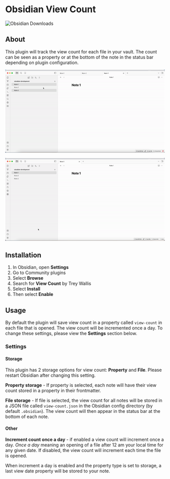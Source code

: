 # Obsidian View Count

![Obsidian Downloads](https://img.shields.io/badge/dynamic/json?logo=obsidian&color=%23483699&label=downloads&query=%24%5B%22view-count%22%5D.downloads&url=https%3A%2F%2Fraw.githubusercontent.com%2Fobsidianmd%2Fobsidian-releases%2Fmaster%2Fcommunity-plugin-stats.json)

## About

This plugin will track the view count for each file in your vault. The count can be seen as a property or at the bottom of the note in the status bar depending on plugin configuration.

![](/readme/property.gif)

![](/readme/file.gif)

## Installation

1. In Obsidian, open **Settings**
2. Go to Community plugins
3. Select **Browse**
4. Search for **View Count** by Trey Wallis
5. Select **Install**
6. Then select **Enable**

## Usage

By default the plugin will save view count in a property called `view-count` in each file that is opened. The view count will be incremented once a day. To change these settings, please view the **Settings** section below.

### Settings

#### Storage

This plugin has 2 storage options for view count: **Property** and **File**. Please restart Obsidian after changing this setting.

**Property storage** - If property is selected, each note will have their view count stored in a property in their frontmatter.

**File storage** - If file is selected, the view count for all notes will be stored in a JSON file called `view-count.json` in the Obsidian config directory (by default `.obsidian`). The view count will then appear in the status bar at the bottom of each note.

#### Other

**Increment count once a day** - if enabled a view count will increment once a day. _Once a day_ meaning an opening of a file after 12 am your local time for any given date. If disabled, the view count will increment each time the file is opened.

When increment a day is enabled and the property type is set to storage, a last view date property will be stored to your note.
